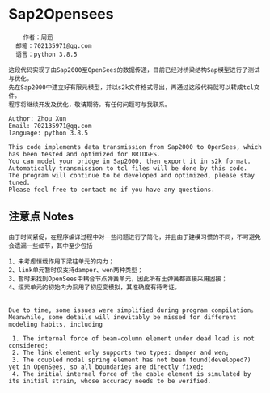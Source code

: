 # Sap2Opensees

		作者：周迅
	  邮箱：702135971@qq.com
	  语言：python 3.8.5

    这段代码实现了由Sap2000至OpenSees的数据传递，目前已经对桥梁结构Sap模型进行了测试与优化。  
    先在Sap2000中建立好有限元模型，并以s2k文件格式导出，再通过这段代码就可以转成tcl文件。
    程序将继续开发及优化，敬请期待。有任何问题可与我联系。
    
    Author: Zhou Xun
    Email: 702135971@qq.com
    language: python 3.8.5

    This code implements data transmission from Sap2000 to OpenSees, which has been tested and optimized for BRIDGES.
    You can model your bridge in Sap2000, then export it in s2k format.
    Automatically transmission to tcl files will be done by this code.
    The program will continue to be developed and optimized, please stay tuned.
    Please feel free to contact me if you have any questions.

## 注意点 Notes
    
    由于时间紧促，在程序编译过程中对一些问题进行了简化，并且由于建模习惯的不同，不可避免会遗漏一些细节，其中至少包括
    
    1、未考虑恒载作用下梁柱单元的内力；
    2、link单元暂时仅支持damper、wen两种类型；
    3、暂时未找到OpenSees中耦合节点弹簧单元，因此所有土弹簧都直接采用固接；
    4、缆索单元的初始内力采用了初应变模拟，其准确度有待考证。


    Due to time, some issues were simplified during program compilation。 Meanwhile, some details will inevitably be missed for different modeling habits, including
    
     1. The internal force of beam-column element under dead load is not considered;
     2. The link element only supports two types: damper and wen;
     3. The coupled nodal spring element has not been found(developed?) yet in OpenSees, so all boundaries are directly fixed;
     4. The initial internal force of the cable element is simulated by its initial strain, whose accuracy needs to be verified.
    
